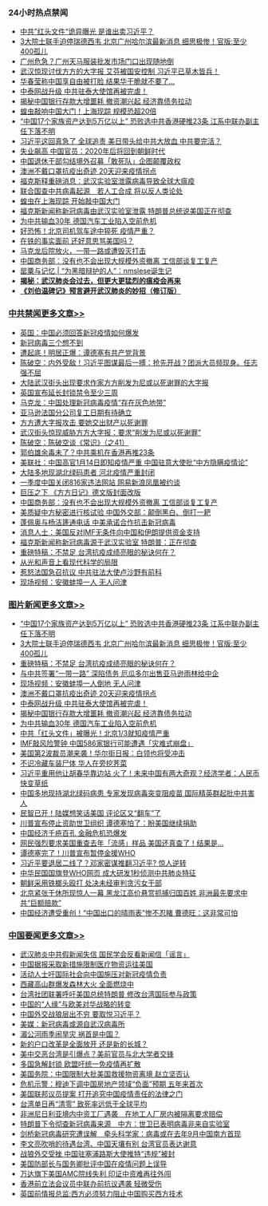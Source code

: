 <div class="catlist">
<h3>24小时热点禁闻</h3>
<ul>
<li><a href="https://github.com/fqnews/bnews/blob/master/cbnews/20200416/1313585.md">中共”红头文件“诡异曝光 是谁出卖习近平？</a></li>
<li><a href="https://github.com/fqnews/bnews/blob/master/topimagenews/20200416/1313717.md">3大院士联手迫停瑞德西韦 北京广州哈尔滨最新消息 细思极惨！官版:至少400孤儿</a></li>
<li><a href="https://github.com/fqnews/bnews/blob/master/cbnews/20200416/1313453.md">广州危急？广州天马服装批发市场门口出现随地倒</a></li>
<li><a href="https://github.com/fqnews/bnews/blob/master/cbnews/20200416/1313660.md">武汉惊现讨伐方方的大字报 艾芬被国安控制 习近平已草木皆兵！</a></li>
<li><a href="https://github.com/fqnews/bnews/blob/master/cbnews/20200416/1313522.md">华春莹称中国享自由被打脸 结果华干脆就不要了…</a></li>
<li><a href="https://github.com/fqnews/bnews/blob/master/topimagenews/20200416/1313647.md">中泰网战升级 中共驻泰大使馆再被完虐！</a></li>
<li><a href="https://github.com/fqnews/bnews/blob/master/topimagenews/20200416/1313534.md">揭秘中国银行存款大增噩耗 撤资潮兴起 经济靠债务拉动</a></li>
<li><a href="https://github.com/fqnews/bnews/blob/master/cbnews/20200416/1313630.md">蝗虫敲响中国大门！上海现踪 规模恐超20倍</a></li>
<li><a href="https://github.com/fqnews/bnews/blob/master/topimagenews/20200416/1313809.md">“中国17个家族资产达到5万亿以上” 恐败选中共香港硬推23条 江系中联办副主任下落不明</a></li>
<li><a href="https://github.com/fqnews/bnews/blob/master/cbnews/20200416/1313611.md">习近平这回真急了 全球追责 美日带头给中共大放血 中共要完活？</a></li>
<li><a href="https://github.com/fqnews/bnews/blob/master/cnnews/20200416/1313570.md">失业飙高 中国官员：2020年后将回到朝鲜时代</a></li>
<li><a href="https://github.com/fqnews/bnews/blob/master/baitai/20200416/1313670.md">中国退休干部勾结境外召募「敢死队」企图颠覆政权</a></li>
<li><a href="https://github.com/fqnews/bnews/blob/master/topimagenews/20200416/1313704.md">澳洲不戴口罩抗疫出奇迹 20天迎来疫情拐点</a></li>
<li><a href="https://github.com/fqnews/bnews/blob/master/comments/20200417/1313866.md">福克斯释重磅消息：武汉实验室泄露病毒导致全球大瘟疫</a></li>
<li><a href="https://github.com/fqnews/bnews/blob/master/comments/20200416/1313476.md">联合国查中共病毒起源　若人工合成 将以反人类论处</a></li>
<li><a href="https://github.com/fqnews/bnews/blob/master/cbnews/20200416/1313629.md">蝗虫在上海现踪 开始敲中国大门</a></li>
<li><a href="https://github.com/fqnews/bnews/blob/master/headline/20200416/1313438.md">福克斯新闻称新冠病毒由武汉实验室泄露 特朗普总统说美国正在彻查</a></li>
<li><a href="https://github.com/fqnews/bnews/blob/master/topimagenews/20200416/1313495.md">为中共输血30年 德国汽车工业陷入空前危机</a></li>
<li><a href="https://github.com/fqnews/bnews/blob/master/cbnews/20200416/1313591.md">好恐怖！北京司机驾车途中猝死 疫情严重？</a></li>
<li><a href="https://github.com/fqnews/bnews/blob/master/lifebaike/20200416/1313463.md">在铁的事实面前 还好意思骂美国吗？</a></li>
<li><a href="https://github.com/fqnews/bnews/blob/master/baitai/20200416/1313671.md">马克龙后院放火，一带一路或遭毁灭打击</a></li>
<li><a href="https://github.com/fqnews/bnews/blob/master/cbnews/20200416/1313759.md">中国商务部：没有也不会出现大规模外资撤离 工信部谈复工复产</a></li>
<li><a href="https://github.com/fqnews/bnews/blob/master/baitai/20200416/1313502.md">罂粟与记忆 &#124; “为黑暗辩护的人”：nmslese诞生记</a></li>
<li><b><a href="https://github.com/fqnews/bnews/blob/master/comments/20200211/1275071.md" target="_blank">揭秘：武汉肺炎会过去，但更大更猛烈的瘟疫会再来</a></b></li>
<li><b><a href="https://github.com/fqnews/bnews/blob/master/comments/20200207/1272816.md" target="_blank">《刘伯温碑记》预言避开武汉肺炎的妙招（修订版）</a></b></li>
</ul>
</div>

<div class="catlist">
<h3><a href="https://github.com/fqnews/bnews/blob/master/cbnews/" target="_blank">中共禁闻</a><span><a href="https://github.com/fqnews/bnews/blob/master/cbnews/" target="_blank" rel="nofollow">更多文章>></a></span></h3>
<ul>
<li><a href="https://github.com/fqnews/bnews/blob/master/cbnews/20200417/1314058.md" target="_blank">英国：中国必须回答新冠疫情如何爆发</a></li>
<li><a href="https://github.com/fqnews/bnews/blob/master/cbnews/20200417/1314033.md" target="_blank">新冠病毒三个想不到</a></li>
<li><a href="https://github.com/fqnews/bnews/blob/master/comments/20200417/1313828.md" target="_blank">遭起底！明居正爆：谭德塞有共产党背景</a></li>
<li><a href="https://github.com/fqnews/bnews/blob/master/cbnews/20200417/1314015.md" target="_blank">陈破空：内外受敌！习近平图谋最后一搏：抢先开战？团派大员频现身。任志强不屈</a></li>
<li><a href="https://github.com/fqnews/bnews/blob/master/cbnews/20200417/1314011.md" target="_blank">大陆武汉街头出现要求作家方方削发为尼或以死谢罪的大字报</a></li>
<li><a href="https://github.com/fqnews/bnews/blob/master/cbnews/20200417/1313972.md" target="_blank">英国宣布延长封锁禁令至少三周</a></li>
<li><a href="https://github.com/fqnews/bnews/blob/master/cbnews/20200417/1313958.md" target="_blank">马克龙：中国处理新冠病毒疫情“存在灰色地带”</a></li>
<li><a href="https://github.com/fqnews/bnews/blob/master/cbnews/20200417/1313857.md" target="_blank">亚马逊法国分公司复工日期有待确立</a></li>
<li><a href="https://github.com/fqnews/bnews/blob/master/cbnews/20200417/1313847.md" target="_blank">方方遭大字报攻击 要她交出财产以死谢罪</a></li>
<li><a href="https://github.com/fqnews/bnews/blob/master/cbnews/20200416/1313823.md" target="_blank">武汉街头惊现威胁方方大字报：要求“削发为尼或以死谢罪”</a></li>
<li><a href="https://github.com/fqnews/bnews/blob/master/cbnews/20200416/1313817.md" target="_blank">陈破空：陈破空谈《常识》（之41）</a></li>
<li><a href="https://github.com/fqnews/bnews/blob/master/cbnews/20200416/1313792.md" target="_blank">郭伯雄余毒未了？中共乘机在香港再推23条</a></li>
<li><a href="https://github.com/fqnews/bnews/blob/master/cbnews/20200416/1313791.md" target="_blank">美联社：中国高官1月14日即知疫情严重 中国驻意大使批“中方隐瞒疫情论”</a></li>
<li><a href="https://github.com/fqnews/bnews/blob/master/cbnews/20200416/1313788.md" target="_blank">大陆多地现湖北绿码患者 河北疫情严重封闭</a></li>
<li><a href="https://github.com/fqnews/bnews/blob/master/cbnews/20200416/1313774.md" target="_blank">一季度中国关闭816家违法网站 网易新浪凤凰被约谈</a></li>
<li><a href="https://github.com/fqnews/bnews/blob/master/cbnews/20200416/1313764.md" target="_blank">巨压之下 《方方日记》德文版封面改版</a></li>
<li><a href="https://github.com/fqnews/bnews/blob/master/cbnews/20200416/1313759.md" target="_blank">中国商务部：没有也不会出现大规模外资撤离 工信部谈复工复产</a></li>
<li><a href="https://github.com/fqnews/bnews/blob/master/cbnews/20200416/1313744.md" target="_blank">美质疑中方秘密进行核试验 中国外交部：颠倒黑白、倒打一耙</a></li>
<li><a href="https://github.com/fqnews/bnews/blob/master/cbnews/20200416/1313725.md" target="_blank">蓬佩奥与杨洁篪通电话 中美承诺合作抗击新冠病毒</a></li>
<li><a href="https://github.com/fqnews/bnews/blob/master/cbnews/20200416/1313716.md" target="_blank">消息人士：美国反对IMF无条件向中国和伊朗提供资金支持</a></li>
<li><a href="https://github.com/fqnews/bnews/blob/master/cbnews/20200416/1313715.md" target="_blank">福克斯新闻称新冠病毒源于武汉实验室 特朗普：正在彻查</a></li>
<li><a href="https://github.com/fqnews/bnews/blob/master/comments/20200416/1313693.md" target="_blank">重磅特稿：不禁足 台湾抗疫成绩亮眼的秘诀何在？</a></li>
<li><a href="https://github.com/fqnews/bnews/blob/master/cbnews/20200416/1313699.md" target="_blank">从光和声音上看现代科学的局限</a></li>
<li><a href="https://github.com/fqnews/bnews/blob/master/cbnews/20200416/1313681.md" target="_blank">惹怒法国急召抗议 中共驻法大使卢沙野有前科</a></li>
<li><a href="https://github.com/fqnews/bnews/blob/master/cbnews/20200416/1313674.md" target="_blank">现场视频：安徽蚌埠一人 无人问津</a></li>

</ul>
</div>
<div class="catlist">
<h3><a href="https://github.com/fqnews/bnews/blob/master/topimagenews/" target="_blank">图片新闻</a><span><a href="https://github.com/fqnews/bnews/blob/master/topimagenews/" target="_blank" rel="nofollow">更多文章>></a></span></h3>
<ul>
<li><a href="https://github.com/fqnews/bnews/blob/master/topimagenews/20200416/1313809.md" target="_blank">“中国17个家族资产达到5万亿以上” 恐败选中共香港硬推23条 江系中联办副主任下落不明</a></li>
<li><a href="https://github.com/fqnews/bnews/blob/master/topimagenews/20200416/1313717.md" target="_blank">3大院士联手迫停瑞德西韦 北京广州哈尔滨最新消息 细思极惨！官版:至少400孤儿</a></li>
<li><a href="https://github.com/fqnews/bnews/blob/master/comments/20200416/1313693.md" target="_blank">重磅特稿：不禁足 台湾抗疫成绩亮眼的秘诀何在？</a></li>
<li><a href="https://github.com/fqnews/bnews/blob/master/topimagenews/20200416/1313706.md" target="_blank">与中共签署“一带一路” 深陷债务 厄瓜多尔出售亚马逊雨林给中企</a></li>
<li><a href="https://github.com/fqnews/bnews/blob/master/topimagenews/20200416/1313705.md" target="_blank">现场视频：安徽蚌埠一人倒地 无人问津</a></li>
<li><a href="https://github.com/fqnews/bnews/blob/master/topimagenews/20200416/1313704.md" target="_blank">澳洲不戴口罩抗疫出奇迹 20天迎来疫情拐点</a></li>
<li><a href="https://github.com/fqnews/bnews/blob/master/topimagenews/20200416/1313647.md" target="_blank">中泰网战升级 中共驻泰大使馆再被完虐！</a></li>
<li><a href="https://github.com/fqnews/bnews/blob/master/topimagenews/20200416/1313534.md" target="_blank">揭秘中国银行存款大增噩耗 撤资潮兴起 经济靠债务拉动</a></li>
<li><a href="https://github.com/fqnews/bnews/blob/master/topimagenews/20200416/1313495.md" target="_blank">为中共输血30年 德国汽车工业陷入空前危机</a></li>
<li><a href="https://github.com/fqnews/bnews/blob/master/topimagenews/20200416/1313275.md" target="_blank">中共「红头文件」被曝光！北京1/3就知疫情严重</a></li>
<li><a href="https://github.com/fqnews/bnews/blob/master/topimagenews/20200415/1313161.md" target="_blank">IMF敲风险警钟 中国586家银行可能遭遇「灾难式崩盘」</a></li>
<li><a href="https://github.com/fqnews/bnews/blob/master/topimagenews/20200415/1313160.md" target="_blank">美国第2波裁员潮来袭！华尔街日报：白领也将受冲击</a></li>
<li><a href="https://github.com/fqnews/bnews/blob/master/topimagenews/20200415/1313159.md" target="_blank">不识冷藏车装尸体 华人在旁挖荠菜</a></li>
<li><a href="https://github.com/fqnews/bnews/blob/master/topimagenews/20200415/1313139.md" target="_blank">习近平重用他让胡春华靠边站 火了！未来中国有两大奇观？经济学者：人民币快变草纸</a></li>
<li><a href="https://github.com/fqnews/bnews/blob/master/topimagenews/20200415/1313098.md" target="_blank">中国多地现持湖北绿码病患 专家发现病毒突变阻疫苗 国际精英群起批中共害人</a></li>
<li><a href="https://github.com/fqnews/bnews/blob/master/topimagenews/20200415/1312931.md" target="_blank">民智已开！陆媒想笑话美国 评论区又“翻车”了</a></li>
<li><a href="https://github.com/fqnews/bnews/blob/master/topimagenews/20200415/1312923.md" target="_blank">川普宣布停止资助世卫组织 谭德塞怕了：盼美国继续捐助</a></li>
<li><a href="https://github.com/fqnews/bnews/blob/master/topimagenews/20200415/1312903.md" target="_blank">中国经济千疮百孔 金融危机恐爆发</a></li>
<li><a href="https://github.com/fqnews/bnews/blob/master/topimagenews/20200415/1312825.md" target="_blank">网民强烈要求美国重查去年「流感」样品 美国还真查了！结果是…</a></li>
<li><a href="https://github.com/fqnews/bnews/blob/master/topimagenews/20200415/1312714.md" target="_blank">谭德塞完了！川普宣布暂停金援WHO</a></li>
<li><a href="https://github.com/fqnews/bnews/blob/master/topimagenews/20200414/1312395.md" target="_blank">习近平要退居二线了？邓家密谋推翻习近平? 惊人逆转</a></li>
<li><a href="https://github.com/fqnews/bnews/blob/master/topimagenews/20200414/1312317.md" target="_blank">中华民国国旗登WHO网页 成大研发1秒侦测中共肺炎特征</a></li>
<li><a href="https://github.com/fqnews/bnews/blob/master/topimagenews/20200414/1312316.md" target="_blank">朝鲜采用铁榔头殴打 处决未经审判贪污女干部</a></li>
<li><a href="https://github.com/fqnews/bnews/blob/master/topimagenews/20200414/1312299.md" target="_blank">北京紧张干休所现惊人一幕 黑龙江高价悬赏抓捕归国百姓 非洲最先要求中共“巨额赔款”</a></li>
<li><a href="https://github.com/fqnews/bnews/blob/master/topimagenews/20200414/1312228.md" target="_blank">中国经济遭受重创！“中国出口的晴雨表”惨不忍睹 曹德旺：这非常可怕</a></li>

</ul>
</div>
<div class="catlist">
<h3><a href="https://github.com/fqnews/bnews/blob/master/headline/" target="_blank">中国要闻</a><span><a href="https://github.com/fqnews/bnews/blob/master/headline/" target="_blank" rel="nofollow">更多文章>></a></span></h3>
<ul>
<li><a href="https://github.com/fqnews/bnews/blob/master/headline/20200417/1314051.md" target="_blank">武汉肺炎中共假新闻失信 国民学会反看新闻信「谣言」</a></li>
<li><a href="https://github.com/fqnews/bnews/blob/master/headline/20200417/1314038.md" target="_blank">中国据报采取新措施限制医疗物资运往美国</a></li>
<li><a href="https://github.com/fqnews/bnews/blob/master/headline/20200417/1314037.md" target="_blank">活动人士吁国际社会向中国施压对新冠疫情负责</a></li>
<li><a href="https://github.com/fqnews/bnews/blob/master/headline/20200417/1313822.md" target="_blank">西藏高山群爆发森林大火 全面燃烧中</a></li>
<li><a href="https://github.com/fqnews/bnews/blob/master/headline/20200417/1313991.md" target="_blank">台湾社团联署呼吁美国总统特朗普   修改台湾国际参与政策</a></li>
<li><a href="https://github.com/fqnews/bnews/blob/master/headline/20200417/1313979.md" target="_blank">中国的“人缘”与欧美对华战略的转变</a></li>
<li><a href="https://github.com/fqnews/bnews/blob/master/headline/20200417/1313966.md" target="_blank">中国外交战狼层出不穷  要取悦习近平？</a></li>
<li><a href="https://github.com/fqnews/bnews/blob/master/headline/20200417/1313942.md" target="_blank">美媒：新冠病毒或源自武汉病毒所</a></li>
<li><a href="https://github.com/fqnews/bnews/blob/master/headline/20200417/1313941.md" target="_blank">湄公河雨季闹旱灾  祸首是中国？</a></li>
<li><a href="https://github.com/fqnews/bnews/blob/master/headline/20200417/1313933.md" target="_blank">新的户口改革是全面放开 还是新的长城？</a></li>
<li><a href="https://github.com/fqnews/bnews/blob/master/headline/20200417/1313932.md" target="_blank">美中交恶台湾是引爆点？美前官员与北大学者交锋</a></li>
<li><a href="https://github.com/fqnews/bnews/blob/master/headline/20200417/1313884.md" target="_blank">多国急解封锁 欧盟吁统一免疫情再扩散</a></li>
<li><a href="https://github.com/fqnews/bnews/blob/master/headline/20200417/1313875.md" target="_blank">美国务院：中国限制大批美国救援物资离境     赵立坚否认</a></li>
<li><a href="https://github.com/fqnews/bnews/blob/master/headline/20200417/1313874.md" target="_blank">危机示警：穆迪下调中国房地产领域“负面”预期   五年来首次</a></li>
<li><a href="https://github.com/fqnews/bnews/blob/master/headline/20200417/1313873.md" target="_blank">美国联邦议员提案  打开追究中国疫情责任的法律之门</a></li>
<li><a href="https://github.com/fqnews/bnews/blob/master/headline/20200417/1313852.md" target="_blank">台湾单日再“清零”  致死率远低于全球平均</a></li>
<li><a href="https://github.com/fqnews/bnews/blob/master/headline/20200417/1313844.md" target="_blank">非洲尼日利亚境内中资工厂遇袭　在地工人厂房内被隔离要求赔偿</a></li>
<li><a href="https://github.com/fqnews/bnews/blob/master/headline/20200417/1313843.md" target="_blank">特朗普下令彻查新冠病毒来源　中方：世卫已表明病毒非来自实验室</a></li>
<li><a href="https://github.com/fqnews/bnews/blob/master/headline/20200417/1313842.md" target="_blank">剑桥新冠病毒研究遭误解　牵头科学家：病毒或在去年9月中国南方首现</a></li>
<li><a href="https://github.com/fqnews/bnews/blob/master/headline/20200417/1313835.md" target="_blank">李文亮吹哨的待遇台湾、中国天壤有别   台湾官员表达谢意</a></li>
<li><a href="https://github.com/fqnews/bnews/blob/master/headline/20200417/1313830.md" target="_blank">战狼外交受挫  中国驻塞浦路斯大使推特“违规”被封</a></li>
<li><a href="https://github.com/fqnews/bnews/blob/master/headline/20200416/1313824.md" target="_blank">美国防部长与国务卿批评中国在疫情问题上误导</a></li>
<li><a href="https://github.com/fqnews/bnews/blob/master/headline/20200416/1313818.md" target="_blank">万达旗下美国AMC院线失利 印证中资难再往外闯</a></li>
<li><a href="https://github.com/fqnews/bnews/blob/master/headline/20200416/1313814.md" target="_blank">香港前立法会议员中联办前抗议遇袭 轻微受伤</a></li>
<li><a href="https://github.com/fqnews/bnews/blob/master/headline/20200416/1313810.md" target="_blank">英国前情报总监:西方必须努力阻止中国购买西方技术</a></li>

</ul>
</div>